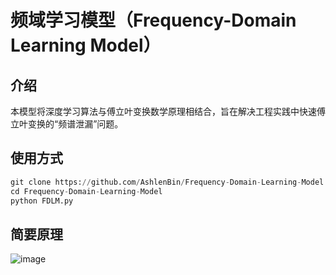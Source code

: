 # 频域学习模型（Frequency-Domain Learning Model）

## 介绍
本模型将深度学习算法与傅立叶变换数学原理相结合，旨在解决工程实践中快速傅立叶变换的“频谱泄漏”问题。

## 使用方式
```python
git clone https://github.com/AshlenBin/Frequency-Domain-Learning-Model.git
cd Frequency-Domain-Learning-Model
python FDLM.py
```

## 简要原理
![image](https://github.com/user-attachments/assets/100872dd-b4fa-4ee0-ae1e-fd0ae8188866)
